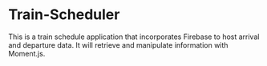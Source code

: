 # Train-Scheduler

This is a train schedule application that incorporates Firebase to host arrival and departure data. It will retrieve and manipulate information with Moment.js.
